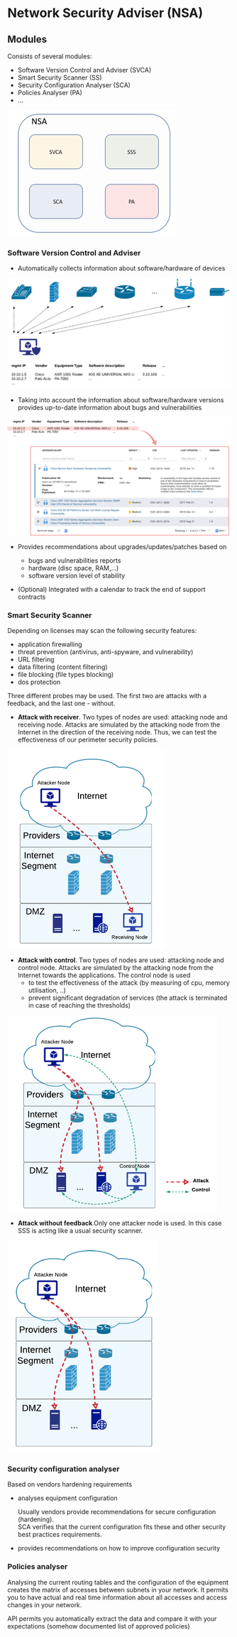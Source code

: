# Network Security Adviser (NSA)

## Modules

Consists of several modules:

- Software Version Control and Adviser (SVCA)
- Smart Security Scanner (SS)
- Security Configuration Analyser (SCA)
- Policies Analyser (PA)
- ...

![image-NSA](./images/NSA.png)

### Software Version Control and Adviser 

- Automatically collects information about software/hardware of devices

  

![image-SVCA_1](./images/SVCA_1.png)



- Taking into account the information about software/hardware versions provides up-to-date information about bugs and vulnerabilities

![image-SVCA_2](./images/SVCA_2.png)

- Provides recommendations about upgrades/updates/patches based on

  - bugs and vulnerabilities reports
  - hardware (disc space, RAM,...)
  - software version level of stability
- (Optional) Integrated with a calendar to track the end of support contracts



### Smart Security Scanner

Depending on licenses may scan the following security features:

- application firewalling
- threat prevention (antivirus, anti-spyware, and vulnerability)
- URL filtering
- data filtering (content filtering)
- file blocking (file types blocking)
- dos protection

Three different probes may be used. The first two are attacks with a feedback, and the last one - without.

- __Attack with receiver__. Two types of nodes are used: attacking node and receiving node.
  Attacks are simulated by the attacking node from the Internet in the direction of the receiving node. Thus, we can test  the effectiveness of our perimeter security policies.


![image-SS_1](./images/SS_1.png)



- __Attack with control__. Two types of nodes are used: attacking node and control node.
  Attacks are simulated by the attacking node from the Internet towards the applications. The control node is used 
  - to test the effectiveness of the attack (by measuring of cpu, memory utilisation, ..)
  - prevent significant degradation of services (the attack is terminated in case of reaching the thresholds)

![image-SS_2](./images/SS_2.png)

- __Attack without feedback__.Only one attacker node is used. In this case SSS is acting like a usual security scanner.

![image-SS_3](./images/SS_3.png)

### Security configuration analyser

Based on vendors hardening requirements

- analyses equipment configuration

  Usually vendors provide recommendations for secure configuration (hardening).  
  SCA verifies that the current configuration fits these and other security best practices requirements. 

- provides recommendations on how to improve configuration security

### Policies analyser

Analysing the current routing tables and the configuration of the equipment creates the matrix of accesses between subnets in your network. It permits you to have actual and real time information about all accesses and access changes in your network.

API permits you automatically extract the data and compare it with your expectations (somehow documented list of approved policies)



